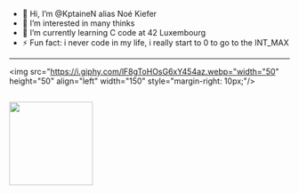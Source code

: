 - 👋 Hi, I’m @KptaineN alias Noé Kiefer
- 👀 I’m interested in many thinks 
- 🌱 I’m currently learning C code at 42 Luxembourg 
- ⚡ Fun fact: i never code in my life, i really start to 0 to go to the INT_MAX

<!---
KptaineN/KptaineN is a ✨ special ✨ repository because its `README.md` (this file) appears on your GitHub profile.
You can click the Preview link to take a look at your changes.
--->
</div>

<!-- GIF de fin en rouge -->


---
<img src="https://i.giphy.com/lF8gToHOsG6xY454az.webp="width="50" height="50" align="left" width="150" style="margin-right: 10px;"/>
</p>


<div align="center">

## 
<img src="https://i.pinimg.com/originals/6e/c5/9a/6ec59a46147bb7e1e21a748cb4ac63bd.gif" align="left" width="150" style="margin-right: 10px;"/>

</div>
